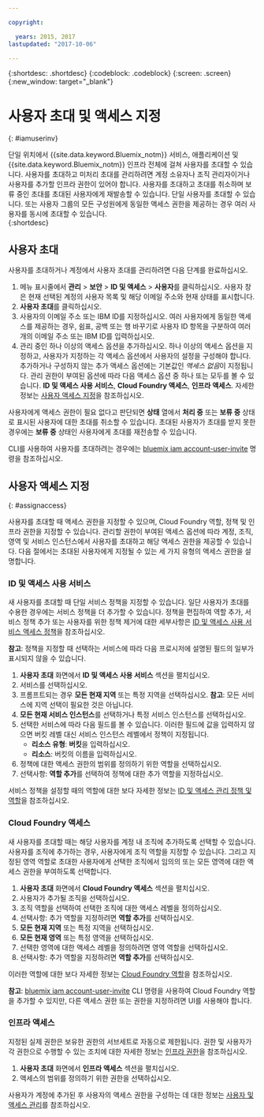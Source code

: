 ```yaml
---

copyright:

  years: 2015, 2017
lastupdated: "2017-10-06"

---
```


{:shortdesc: .shortdesc}
{:codeblock: .codeblock}
{:screen: .screen}
{:new_window: target="_blank"}

# 사용자 초대 및 액세스 지정
{: #iamuserinv}

단일 위치에서 {{site.data.keyword.Bluemix_notm}} 서비스, 애플리케이션 및 {{site.data.keyword.Bluemix_notm}} 인프라 전체에 걸쳐 사용자를 초대할 수 있습니다. 사용자를 초대하고 미처리 초대를 관리하려면 계정 소유자나 조직 관리자이거나 사용자를 추가할 인프라 권한이 있어야 합니다. 사용자를 초대하고 초대를 취소하며 보류 중인 초대를 초대된 사용자에게 재발송할 수 있습니다. 단일 사용자를 초대할 수 있습니다. 또는 사용자 그룹의 모든 구성원에게 동일한 액세스 권한을 제공하는 경우 여러 사용자를 동시에 초대할 수 있습니다.  
{:shortdesc}

## 사용자 초대

사용자를 초대하거나 계정에서 사용자 초대를 관리하려면 다음 단계를 완료하십시오.  

1. 메뉴 표시줄에서 **관리** &gt; **보안** &gt; **ID 및 액세스** &gt; **사용자**를 클릭하십시오. 사용자 창은 현재 선택된 계정의 사용자 목록 및 해당 이메일 주소와 현재 상태를 표시합니다. 
2. **사용자 초대**를 클릭하십시오. 
3. 사용자의 이메일 주소 또는 IBM ID를 지정하십시오. 여러 사용자에게 동일한 액세스를 제공하는 경우, 쉼표, 공백 또는 행 바꾸기로 사용자 ID 항목을 구분하여 여러 개의 이메일 주소 또는 IBM ID를 입력하십시오.
4. 관리 중인 하나 이상의 액세스 옵션을 추가하십시오. 하나 이상의 액세스 옵션을 지정하고, 사용자가 지정하는 각 액세스 옵션에서 사용자의 설정을 구성해야 합니다. 추가하거나 구성하지 않는 추가 액세스 옵션에는 기본값인 *액세스 없음*이 지정됩니다. 관리 권한이 부여된 옵션에 따라 다음 액세스 옵션 중 하나 또는 모두를 볼 수 있습니다. **ID 및 액세스 사용 서비스**, **Cloud Foundry 액세스**, **인프라 액세스**. 자세한 정보는 [사용자 액세스 지정](/docs/iam/iamuserinv.html#assignaccess)을 참조하십시오. 

사용자에게 액세스 권한이 필요 없다고 판단되면 **상태** 열에서 **처리 중** 또는 **보류 중** 상태로 표시된 사용자에 대한 초대를 취소할 수 있습니다. 초대된 사용자가 초대를 받지 못한 경우에는 **보류 중** 상태인 사용자에게 초대를 재전송할 수 있습니다. 

CLI를 사용하여 사용자를 초대하려는 경우에는 [bluemix iam account-user-invite](/docs/cli/reference/bluemix_cli/bx_cli.html#bluemix_iam_account_user_invite) 명령을 참조하십시오. 

## 사용자 액세스 지정
{: #assignaccess}

사용자를 초대할 때 액세스 권한을 지정할 수 있으며, Cloud Foundry 역할, 정책 및 인프라 권한을 지정할 수 있습니다. 관리할 권한이 부여된 액세스 옵션에 따라 계정, 조직, 영역 및 서비스 인스턴스에서 사용자를 초대하고 해당 액세스 권한을 제공할 수 있습니다. 다음 절에서는 초대된 사용자에게 지정될 수 있는 세 가지 유형의 액세스 권한을 설명합니다.


### ID 및 액세스 사용 서비스

새 사용자를 초대할 때 단일 서비스 정책을 지정할 수 있습니다. 일단 사용자가 초대를 수용한 경우에는 서비스 정책을 더 추가할 수 있습니다. 정책을 편집하여 역할 추가, 서비스 정책 추가 또는 사용자를 위한 정책 제거에 대한 세부사항은 [ID 및 액세스 사용 서비스 액세스 정책](/docs/iam/iamusermanage.html#iammanidaccser)을 참조하십시오.

**참고**: 정책을 지정할 때 선택하는 서비스에 따라 다음 프로시저에 설명된 필드의 일부가 표시되지 않을 수 있습니다.

1. **사용자 초대** 화면에서 **ID 및 액세스 사용 서비스** 섹션을 펼치십시오. 
2. 서비스를 선택하십시오. 
3. 프롬프트되는 경우 **모든 현재 지역** 또는 특정 지역을 선택하십시오.
**참고**: 모든 서비스에 지역 선택이 필요한 것은 아닙니다.
4. **모든 현재 서비스 인스턴스**를 선택하거나 특정 서비스 인스턴스를 선택하십시오. 
5. 선택한 서비스에 따라 다음 필드를 볼 수 있습니다. 이러한 필드에 값을 입력하지 않으면 버킷 레벨 대신 서비스 인스턴스 레벨에서 정책이 지정됩니다. 
    * **리소스 유형**: **버킷**을 입력하십시오.
    * **리소스**: 버킷의 이름을 입력하십시오.
6. 정책에 대한 액세스 권한의 범위를 정의하기 위한 역할을 선택하십시오. 
7. 선택사항: **역할 추가**를 선택하여 정책에 대한 추가 역할을 지정하십시오. 


서비스 정책을 설정할 때의 역할에 대한 보다 자세한 정보는 [ID 및 액세스 관리 정책 및 역할](/docs/iam/users_roles.html#iamusermanpol)을 참조하십시오. 

### Cloud Foundry 액세스

새 사용자를 초대할 때는 해당 사용자를 계정 내 조직에 추가하도록 선택할 수 있습니다. 사용자를 조직에 추가하는 경우, 사용자에게 조직 역할을 지정할 수 있습니다. 그리고 지정된 영역 역할로 초대한 사용자에게 선택한 조직에서 임의의 또는 모든 영역에 대한 액세스 권한을 부여하도록 선택합니다. 

1. **사용자 초대** 화면에서 **Cloud Foundry 액세스** 섹션을 펼치십시오. 
2. 사용자가 추가될 조직을 선택하십시오. 
3. 조직 역할을 선택하여 선택한 조직에 대한 액세스 레벨을 정의하십시오. 
4. 선택사항: 추가 역할을 지정하려면 **역할 추가**를 선택하십시오. 
5. **모든 현재 지역** 또는 특정 지역을 선택하십시오. 
6. **모든 현재 영역** 또는 특정 영역을 선택하십시오. 
7. 선택한 영역에 대한 액세스 레벨을 정의하려면 영역 역할을 선택하십시오. 
8. 선택사항: 추가 역할을 지정하려면 **역할 추가**를 선택하십시오. 

이러한 역할에 대한 보다 자세한 정보는 [Cloud Foundry 역할](/docs/iam/users_roles.html#cfroles)을 참조하십시오. 

**참고**: [bluemix iam account-user-invite](/docs/cli/reference/bluemix_cli/bx_cli.html#bluemix_iam_account_user_invite) CLI 명령을 사용하여 Cloud Foundry 역할을 추가할 수 있지만, 다른 액세스 권한 또는 권한을 지정하려면 UI를 사용해야 합니다. 

### 인프라 액세스

지정된 실제 권한은 보유한 권한의 서브세트로 자동으로 제한됩니다. 권한 및 사용자가 각 권한으로 수행할 수 있는 조치에 대한 자세한 정보는 [인프라 권한](/docs/iam/users_roles.html#infrapermissions)을 참조하십시오. 

1. **사용자 초대** 화면에서 **인프라 액세스** 섹션을 펼치십시오. 
2. 액세스의 범위를 정의하기 위한 권한을 선택하십시오. 

사용자가 계정에 추가된 후 사용자의 액세스 권한을 구성하는 데 대한 정보는 [사용자 및 액세스 관리](/docs/iam/iamusermanage.html)를 참조하십시오. 
